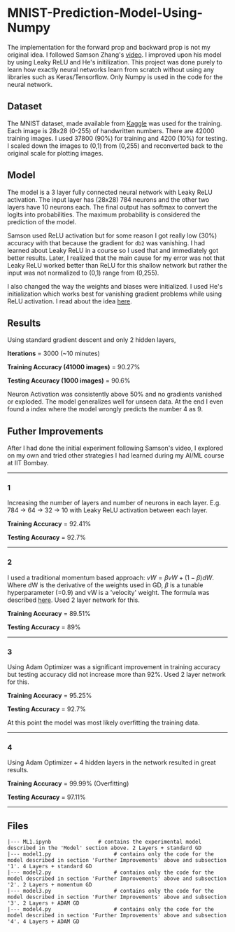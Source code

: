 # MNIST-Prediction-Model-Using-Numpy

The implementation for the forward prop and backward prop is not my original idea. I followed Samson Zhang's [video](https://www.youtube.com/watch?v=w8yWXqWQYmU). I improved upon his model by using Leaky ReLU and He's initilization. This project was done purely to learn how exactly neural networks learn from scratch without using any libraries such as Keras/Tensorflow. Only Numpy is used in the code for the neural network.

## Dataset

The MNIST dataset, made available from [Kaggle](https://www.kaggle.com/c/digit-recognizer/data) was used for the training. Each image is 28x28 (0-255) of handwritten numbers. There are 42000 training images. I used 37800 (90%) for training and 4200 (10%) for testing. I scaled down the images to (0,1) from (0,255) and reconverted back to the original scale for plotting images. 

## Model

The model is a 3 layer fully connected neural network with Leaky ReLU activation. The input layer has (28x28) 784 neurons and the other two layers have 10 neurons each. The final output has softmax to convert the logits into probabilities. The maximum probability is considered the prediction of the model. 

Samson used ReLU activation but for some reason I got really low (30%) accuracy with that because the gradient for `db2` was vanishing. I had learned about Leaky ReLU in a course so I used that and immediately got better results. Later, I realized that the main cause for my error was not that Leaky ReLU worked better than ReLU for this shallow network but rather the input was not normalized to (0,1) range from (0,255).

I also changed the way the weights and biases were initialized. I used He's initialization which works best for vanishing gradient problems while using ReLU activation. I read about the idea [here](https://www.geeksforgeeks.org/kaiming-initialization-in-deep-learning/). 

## Results

Using standard gradient descent and only 2 hidden layers, 

**Iterations** = 3000 (~10 minutes)

**Training Accuracy (41000 images)** = 90.27%

**Testing Accuracy (1000 images)** = 90.6%

Neuron Activation was consistently above 50% and no gradients vanished or exploded. The model generalizes well for unseen data. At the end I even found a index where the model wrongly predicts the number 4 as 9. 

## Futher Improvements

After I had done the initial experiment following Samson's video, I explored on my own and tried other strategies I had learned during my AI/ML course at IIT Bombay. 

---

### 1 
Increasing the number of layers and number of neurons in each layer. E.g. 784 -> 64 -> 32 -> 10 with Leaky ReLU activation between each layer.

**Training Accuracy** = 92.41%

**Testing Accuracy** = 92.7%

---

### 2
I used a traditional momentum based approach: $vW = \beta vW + (1-\beta)dW$. Where dW is the derivative of the weights used in GD, $\beta$ is a tunable hyperparameter (=0.9) and vW is a 'velocity' weight. The formula was described [here](https://www.geeksforgeeks.org/ml-momentum-based-gradient-optimizer-introduction/). Used 2 layer network for this.

**Training Accuracy** = 89.51%

**Testing Accuracy** = 89%

---

### 3
Using Adam Optimizer was a significant improvement in training accuracy but testing accuracy did not increase more than 92%. Used 2 layer network for this.

**Training Accuracy** = 95.25%

**Testing Accuracy** = 92.7%

At this point the model was most likely overfitting the training data.

---

### 4
Using Adam Optimizer + 4 hidden layers in the network resulted in great results. 

**Training Accuracy** = 99.99% (Overfitting)

**Testing Accuracy** = 97.11%

---

## Files
```plaintext
|--- ML1.ipynb               # contains the experimental model described in the 'Model' section above. 2 Layers + standard GD
|--- model1.py                    # contains only the code for the model described in section 'Further Improvements' above and subsection '1'. 4 Layers + standard GD
|--- model2.py                    # contains only the code for the model described in section 'Further Improvements' above and subsection '2'. 2 Layers + momentum GD
|--- model3.py                    # contains only the code for the model described in section 'Further Improvements' above and subsection '3'. 2 Layers + ADAM GD
|--- model4.py                    # contains only the code for the model described in section 'Further Improvements' above and subsection '4'. 4 Layers + ADAM GD
```
